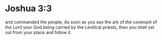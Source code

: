 # Joshua 3:3

and commanded the people, As soon as you see the ark of the covenant of the Lord your God being carried by the Levitical priests, then you shall set out from your place and follow it.
